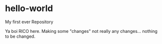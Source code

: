 # hello-world
My first ever Repository

Ya boi RICO here.
Making some "changes" not really any changes... nothing to be changed.
